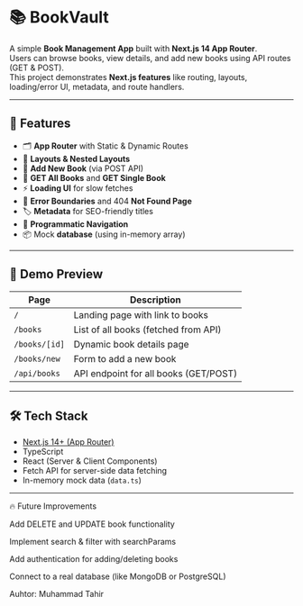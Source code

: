 # 📚 BookVault

A simple **Book Management App** built with **Next.js 14 App Router**.  
Users can browse books, view details, and add new books using API routes (GET & POST).  
This project demonstrates **Next.js features** like routing, layouts, loading/error UI, metadata, and route handlers.

---

## 🚀 Features

- 🗂️ **App Router** with Static & Dynamic Routes
- 🎨 **Layouts & Nested Layouts**
- 📝 **Add New Book** (via POST API)
- 📡 **GET All Books** and **GET Single Book**
- ⚡ **Loading UI** for slow fetches
- 🚧 **Error Boundaries** and 404 **Not Found Page**
- 🏷️ **Metadata** for SEO-friendly titles
- 🔄 **Programmatic Navigation**
- 📦 Mock **database** (using in-memory array)

---

## 📸 Demo Preview

| Page                     | Description                             |
|--------------------------|-----------------------------------------|
| `/`                      | Landing page with link to books         |
| `/books`                 | List of all books (fetched from API)    |
| `/books/[id]`            | Dynamic book details page               |
| `/books/new`             | Form to add a new book                  |
| `/api/books`             | API endpoint for all books (GET/POST)   |

---

## 🛠️ Tech Stack

- [Next.js 14+ (App Router)](https://nextjs.org/docs)
- TypeScript
- React (Server & Client Components)
- Fetch API for server-side data fetching
- In-memory mock data (`data.ts`)

---

🔥 Future Improvements

Add DELETE and UPDATE book functionality

Implement search & filter with searchParams

Add authentication for adding/deleting books

Connect to a real database (like MongoDB or PostgreSQL)

Auhtor: Muhammad Tahir

